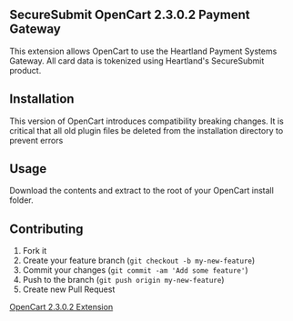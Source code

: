 ## SecureSubmit OpenCart 2.3.0.2 Payment Gateway

This extension allows OpenCart to use the Heartland Payment Systems Gateway. All card data is tokenized using Heartland's SecureSubmit product.

## Installation
This version of OpenCart introduces compatibility breaking changes. It is critical that all old plugin files be deleted from the installation directory to prevent errors

## Usage
Download the contents and extract to the root of your OpenCart install folder.

## Contributing

1. Fork it
2. Create your feature branch (`git checkout -b my-new-feature`)
3. Commit your changes (`git commit -am 'Add some feature'`)
4. Push to the branch (`git push origin my-new-feature`)
5. Create new Pull Request

[OpenCart 2.3.0.2 Extension](https://github.com/hps/heartland-opencart-plugin/tree/opencart-2-3-0-2-extension-structural-changes)